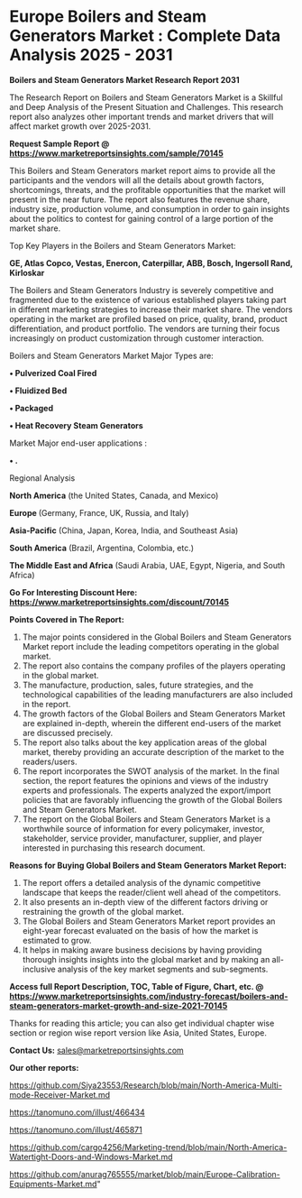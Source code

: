 # Europe Boilers and Steam Generators Market : Complete Data Analysis 2025 - 2031

<strong>Boilers and Steam Generators Market Research Report 2031</strong>

The Research Report on Boilers and Steam Generators Market is a Skillful and Deep Analysis of the Present Situation and Challenges. This research report also analyzes other important trends and market drivers that will affect market growth over 2025-2031.

<strong>Request Sample Report @ <a href=https://www.marketreportsinsights.com/sample/70145>https://www.marketreportsinsights.com/sample/70145</a></strong>

This Boilers and Steam Generators market report aims to provide all the participants and the vendors will all the details about growth factors, shortcomings, threats, and the profitable opportunities that the market will present in the near future. The report also features the revenue share, industry size, production volume, and consumption in order to gain insights about the politics to contest for gaining control of a large portion of the market share.

Top Key Players in the Boilers and Steam Generators Market:

<strong>GE, Atlas Copco, Vestas, Enercon, Caterpillar, ABB, Bosch, Ingersoll Rand, Kirloskar</strong>

The Boilers and Steam Generators Industry is severely competitive and fragmented due to the existence of various established players taking part in different marketing strategies to increase their market share. The vendors operating in the market are profiled based on price, quality, brand, product differentiation, and product portfolio. The vendors are turning their focus increasingly on product customization through customer interaction.

Boilers and Steam Generators Market Major Types are:

<strong>• Pulverized Coal Fired

• Fluidized Bed

• Packaged

• Heat Recovery Steam Generators</strong>

Market Major end-user applications :

<strong>• .</strong>

Regional Analysis

</u><strong><b>North America</b></strong> (the United States, Canada, and Mexico)

<strong><b>Europe </b></strong>(Germany, France, UK, Russia, and Italy)

<strong><b>Asia-Pacific</b></strong> (China, Japan, Korea, India, and Southeast Asia)

<strong><b>South America</b></strong> (Brazil, Argentina, Colombia, etc.)

<strong><b>The Middle East and Africa</b></strong> (Saudi Arabia, UAE, Egypt, Nigeria, and South Africa)

<strong>Go For Interesting Discount Here: <a href=https://www.marketreportsinsights.com/discount/70145>https://www.marketreportsinsights.com/discount/70145</a></strong>

<strong>Points Covered in The Report:</strong>
<ol>
  <li>The major points considered in the Global Boilers and Steam Generators Market report include the leading competitors operating in the global market.</li>
  <li>The report also contains the company profiles of the players operating in the global market.</li>
  <li>The manufacture, production, sales, future strategies, and the technological capabilities of the leading manufacturers are also included in the report.</li>
  <li>The growth factors of the Global Boilers and Steam Generators Market are explained in-depth, wherein the different end-users of the market are discussed precisely.</li>
  <li>The report also talks about the key application areas of the global market, thereby providing an accurate description of the market to the readers/users.</li>
  <li>The report incorporates the SWOT analysis of the market. In the final section, the report features the opinions and views of the industry experts and professionals. The experts analyzed the export/import policies that are favorably influencing the growth of the Global Boilers and Steam Generators Market.</li>
  <li>The report on the Global Boilers and Steam Generators Market is a worthwhile source of information for every policymaker, investor, stakeholder, service provider, manufacturer, supplier, and player interested in purchasing this research document.</li>
</ol>
<strong>Reasons for Buying Global Boilers and Steam Generators Market Report:</strong>

<ol>
  <li>The report offers a detailed analysis of the dynamic competitive landscape that keeps the reader/client well ahead of the competitors.</li>
  <li>It also presents an in-depth view of the different factors driving or restraining the growth of the global market.</li>
  <li>The Global Boilers and Steam Generators Market report provides an eight-year forecast evaluated on the basis of how the market is estimated to grow.</li>
  <li>It helps in making aware business decisions by having providing thorough insights insights into the global market and by making an all-inclusive analysis of the key market segments and sub-segments.</li>
</ol>
<strong>Access full Report Description, TOC, Table of Figure, Chart, etc. @ <a href=https://www.marketreportsinsights.com/industry-forecast/boilers-and-steam-generators-market-growth-and-size-2021-70145>https://www.marketreportsinsights.com/industry-forecast/boilers-and-steam-generators-market-growth-and-size-2021-70145</a></strong>


Thanks for reading this article; you can also get individual chapter wise section or region wise report version like Asia, United States, Europe.

<strong>Contact Us:</strong>
sales@marketreportsinsights.com

<strong>Our other reports:</strong>

<a href=https://github.com/Siya23553/Research/blob/main/North-America-Multi-mode-Receiver-Market.md>https://github.com/Siya23553/Research/blob/main/North-America-Multi-mode-Receiver-Market.md</a>

<a href=https://tanomuno.com/illust/466434>https://tanomuno.com/illust/466434</a>

<a href=https://tanomuno.com/illust/465871>https://tanomuno.com/illust/465871</a>

<a href=https://github.com/cargo4256/Marketing-trend/blob/main/North-America-Watertight-Doors-and-Windows-Market.md>https://github.com/cargo4256/Marketing-trend/blob/main/North-America-Watertight-Doors-and-Windows-Market.md</a>

<a href=https://github.com/anurag765555/market/blob/main/Europe-Calibration-Equipments-Market.md>https://github.com/anurag765555/market/blob/main/Europe-Calibration-Equipments-Market.md</a>"
